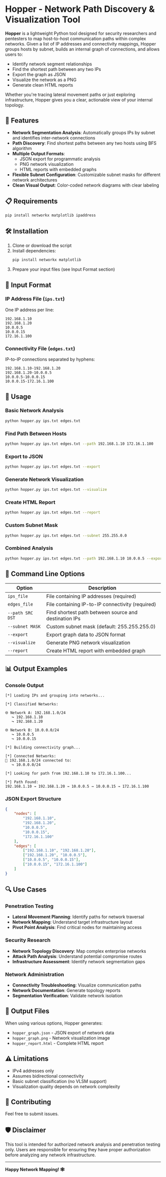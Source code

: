 # Hopper - Network Path Discovery & Visualization Tool

**Hopper** is a lightweight Python tool designed for security researchers and pentesters to map host-to-host communication paths within complex networks. Given a list of IP addresses and connectivity mappings, Hopper groups hosts by subnet, builds an internal graph of connections, and allows users to:

* Identify network segment relationships
* Find the shortest path between any two IPs  
* Export the graph as JSON
* Visualize the network as a PNG
* Generate clean HTML reports

Whether you're tracing lateral movement paths or just exploring infrastructure, Hopper gives you a clear, actionable view of your internal topology.

## 🚀 Features

- **Network Segmentation Analysis**: Automatically groups IPs by subnet and identifies inter-network connections
- **Path Discovery**: Find shortest paths between any two hosts using BFS algorithm
- **Multiple Output Formats**: 
  - JSON export for programmatic analysis
  - PNG network visualization
  - HTML reports with embedded graphs
- **Flexible Subnet Configuration**: Customizable subnet masks for different network architectures
- **Clean Visual Output**: Color-coded network diagrams with clear labeling

## 📋 Requirements

```bash
pip install networkx matplotlib ipaddress
```

## 🛠️ Installation

1. Clone or download the script
2. Install dependencies:
   ```bash
   pip install networkx matplotlib
   ```
3. Prepare your input files (see Input Format section)

## 📁 Input Format

### IP Address File (`ips.txt`)
One IP address per line:
```
192.168.1.10
192.168.1.20
10.0.0.5
10.0.0.15
172.16.1.100
```

### Connectivity File (`edges.txt`)
IP-to-IP connections separated by hyphens:
```
192.168.1.10-192.168.1.20
192.168.1.20-10.0.0.5
10.0.0.5-10.0.0.15
10.0.0.15-172.16.1.100
```

## 🎯 Usage

### Basic Network Analysis
```bash
python hopper.py ips.txt edges.txt
```

### Find Path Between Hosts
```bash
python hopper.py ips.txt edges.txt --path 192.168.1.10 172.16.1.100
```

### Export to JSON
```bash
python hopper.py ips.txt edges.txt --export
```

### Generate Network Visualization
```bash
python hopper.py ips.txt edges.txt --visualize
```

### Create HTML Report
```bash
python hopper.py ips.txt edges.txt --report
```

### Custom Subnet Mask
```bash
python hopper.py ips.txt edges.txt --subnet 255.255.0.0
```

### Combined Analysis
```bash
python hopper.py ips.txt edges.txt --path 192.168.1.10 10.0.0.5 --export --visualize --report
```

## 🔧 Command Line Options

| Option | Description |
|--------|-------------|
| `ips_file` | File containing IP addresses (required) |
| `edges_file` | File containing IP-to-IP connectivity (required) |
| `--path SRC DST` | Find shortest path between source and destination IPs |
| `--subnet MASK` | Custom subnet mask (default: 255.255.255.0) |
| `--export` | Export graph data to JSON format |
| `--visualize` | Generate PNG network visualization |
| `--report` | Create HTML report with embedded graph |

## 📊 Output Examples

### Console Output
```
[*] Loading IPs and grouping into networks...

[*] Classified Networks:

🌐 Network A: 192.168.1.0/24
   ↪ 192.168.1.10
   ↪ 192.168.1.20

🌐 Network B: 10.0.0.0/24
   ↪ 10.0.0.5
   ↪ 10.0.0.15

[*] Building connectivity graph...

[*] Connected Networks:
🔸 192.168.1.0/24 connected to:
   ↪ 10.0.0.0/24

[*] Looking for path from 192.168.1.10 to 172.16.1.100...

[*] Path Found:
192.168.1.10 → 192.168.1.20 → 10.0.0.5 → 10.0.0.15 → 172.16.1.100
```

### JSON Export Structure
```json
{
    "nodes": [
        "192.168.1.10",
        "192.168.1.20",
        "10.0.0.5",
        "10.0.0.15",
        "172.16.1.100"
    ],
    "edges": [
        ["192.168.1.10", "192.168.1.20"],
        ["192.168.1.20", "10.0.0.5"],
        ["10.0.0.5", "10.0.0.15"],
        ["10.0.0.15", "172.16.1.100"]
    ]
}
```

## 🔍 Use Cases

### Penetration Testing
- **Lateral Movement Planning**: Identify paths for network traversal
- **Network Mapping**: Understand target infrastructure layout
- **Pivot Point Analysis**: Find critical nodes for maintaining access

### Security Research
- **Network Topology Discovery**: Map complex enterprise networks
- **Attack Path Analysis**: Understand potential compromise routes
- **Infrastructure Assessment**: Identify network segmentation gaps

### Network Administration
- **Connectivity Troubleshooting**: Visualize communication paths
- **Network Documentation**: Generate topology reports
- **Segmentation Verification**: Validate network isolation

## 📁 Output Files

When using various options, Hopper generates:

- `hopper_graph.json` - JSON export of network data
- `hopper_graph.png` - Network visualization image
- `hopper_report.html` - Complete HTML report

## ⚠️ Limitations

- IPv4 addresses only
- Assumes bidirectional connectivity
- Basic subnet classification (no VLSM support)
- Visualization quality depends on network complexity

## 🤝 Contributing

Feel free to submit issues.


## 🛡️ Disclaimer

This tool is intended for authorized network analysis and penetration testing only. Users are responsible for ensuring they have proper authorization before analyzing any network infrastructure.

---

**Happy Network Mapping! 🕸️**